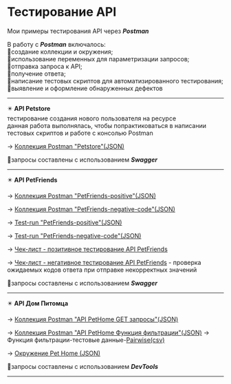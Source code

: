 # Тестирование API
Мои примеры тестирования API через ***Postman***

В работу с ***Postman*** включалось:<br>
:small_orange_diamond:создание коллекции и окружения;<br>
:small_orange_diamond:использование переменных для параметризации запросов;<br>
:small_orange_diamond:отправка запроса к API;<br>
:small_orange_diamond:получение ответа;<br>
:small_orange_diamond:написание тестовых скриптов для автоматизированного тестирования;<br>
:small_orange_diamond:выявление и оформление обнаруженных дефектов<br>
<hr>

:eight_pointed_black_star: **API Petstore**<br>
тестирование создания нового пользователя на ресурсе<br>
данная работа выполнялась, чтобы попрактиковаться в написании тестовых скриптов и работе с консолью Postman

&#8594; [Коллекция Postman "Petstore"(JSON)](https://github.com/Elena-Belova/API-Testing/blob/1f1dc60a44213dc75caa30d7fca10fcde4558919/API%20Petstore.postman_collection.json)

:small_orange_diamond:запросы составлены с использованием ***Swagger***
<hr>

:eight_pointed_black_star: **API PetFriends**

&#8594; [Коллекция Postman "PetFriends-positive"(JSON)](https://github.com/Elena-Belova/API-Testing/blob/06c137fbbb789a5c100fc4c3f64b84ac1323fa65/API%20PetFriends/PetFriends%20(positive).postman_collection.json)

&#8594; [Коллекция Postman "PetFriends-negative-code"(JSON)](https://github.com/Elena-Belova/API-Testing/blob/06c137fbbb789a5c100fc4c3f64b84ac1323fa65/API%20PetFriends/PetFriends(negative-code).postman_collection.json)

&#8594; [Test-run "PetFriends-positive"(JSON)](https://github.com/Elena-Belova/API-Testing/blob/06c137fbbb789a5c100fc4c3f64b84ac1323fa65/API%20PetFriends/PetFriends%20(positive).postman_test_run.json)

&#8594; [Test-run "PetFriends-negative-code"(JSON)](https://github.com/Elena-Belova/API-Testing/blob/06c137fbbb789a5c100fc4c3f64b84ac1323fa65/API%20PetFriends/PetFriends(negative-code).postman_test_run.json)

&#8594; [Чек-лист - позитивное тестирование API PetFriends](https://github.com/Elena-Belova/API-Testing/blob/587dccd794eec931fbe57714ddbc388f09e30f95/API%20PetFriends/1%20%D0%A7%D0%B5%D0%BA-%D0%BB%D0%B8%D1%81%D1%82%20PetFriends%20API.pdf)

&#8594; [Чек-лист - негативное тестирование API PetFriends](https://github.com/Elena-Belova/API-Testing/blob/587dccd794eec931fbe57714ddbc388f09e30f95/API%20PetFriends/2%20%D0%A7%D0%B5%D0%BA-%D0%BB%D0%B8%D1%81%D1%82%20PetFriends%20API.pdf) - проверка ожидаемых кодов ответа при отправке некорректных значений

:small_orange_diamond:запросы составлены с использованием ***Swagger***
<hr>

:eight_pointed_black_star: **API Дом Питомца**

&#8594; [Коллекция Postman "API PetHome GET запросы"(JSON)](https://github.com/Elena-Belova/API-Testing/blob/d1537f3cbbfeec034ba6767550ae2cedd9492de1/API%20PetHome/API%20PetHome%20GET%20%D0%B7%D0%B0%D0%BF%D1%80%D0%BE%D1%81%D1%8B.postman_collection.json)

&#8594; [Коллекция Postman "API PetHome Функция фильтрации"(JSON)](https://github.com/Elena-Belova/API-Testing/blob/d1537f3cbbfeec034ba6767550ae2cedd9492de1/API%20PetHome/API%20PetHome%20%D0%A4%D1%83%D0%BD%D0%BA%D1%86%D0%B8%D1%8F%20%D1%84%D0%B8%D0%BB%D1%8C%D1%82%D1%80%D0%B0%D1%86%D0%B8%D0%B8.postman_collection.json) &#8594; Функция фильтрации-тестовые данные-[Pairwise(csv)](https://github.com/Elena-Belova/API-Testing/blob/d1537f3cbbfeec034ba6767550ae2cedd9492de1/API%20PetHome/DataPH(pairwise).csv)

&#8594; [Окружение Pet Home (JSON)](https://github.com/Elena-Belova/API-Testing/blob/d1537f3cbbfeec034ba6767550ae2cedd9492de1/API%20PetHome/Pet%20Home.postman_environment.json)

:small_orange_diamond:запросы составлены с использованием ***DevTools***
<hr>
